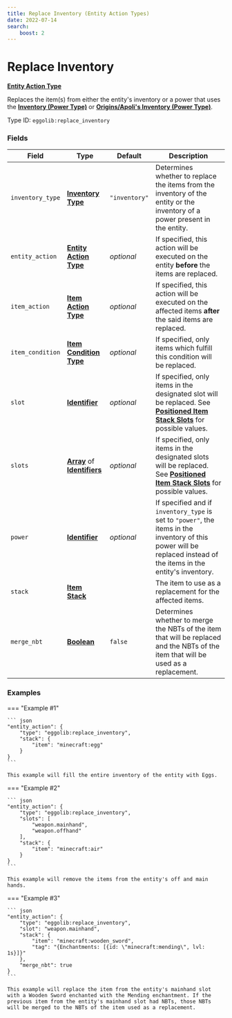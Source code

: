 ```yaml
---
title: Replace Inventory (Entity Action Types)
date: 2022-07-14
search:
    boost: 2
---
```


#   Replace Inventory

**[Entity Action Type]**

Replaces the item(s) from either the entity's inventory or a power that uses the **[Inventory (Power Type)]** or **[Origins/Apoli's Inventory (Power Type)]**.

Type ID: `eggolib:replace_inventory`


### Fields

Field | Type | Default | Description
------|------|---------|------------
`inventory_type` | **[Inventory Type]** | `"inventory"` | Determines whether to replace the items from the inventory of the entity or the inventory of a power present in the entity.
`entity_action` | **[Entity Action Type]** | *optional* | If specified, this action will be executed on the entity **before** the items are replaced.
`item_action` | **[Item Action Type]** | *optional* | If specified, this action will be executed on the affected items **after** the said items are replaced.
`item_condition` | **[Item Condition Type]** | *optional* | If specified, only items which fulfill this condition will be replaced.
`slot` | **[Identifier]** | *optional* | If specified, only items in the designated slot will be replaced. See **[Positioned Item Stack Slots]** for possible values.
`slots` | **[Array]** of **[Identifiers]** | *optional* | If specified, only items in the designated slots will be replaced. See **[Positioned Item Stack Slots]** for possible values.
`power` | **[Identifier]** | *optional* | If specified and if `inventory_type` is set to `"power"`, the items in the inventory of this power will be replaced instead of the items in the entity's inventory.
`stack` | **[Item Stack]** | | The item to use as a replacement for the affected items.
`merge_nbt` | **[Boolean]** | `false` | Determines whether to merge the NBTs of the item that will be replaced and the NBTs of the item that will be used as a replacement.


### Examples

=== "Example #1"

    ``` json
    "entity_action": {
        "type": "eggolib:replace_inventory",
        "stack": {
            "item": "minecraft:egg"
        }
    }
    ```

    This example will fill the entire inventory of the entity with Eggs.

=== "Example #2"

    ``` json
    "entity_action": {
        "type": "eggolib:replace_inventory",
        "slots": [
            "weapon.mainhand",
            "weapon.offhand"
        ],
        "stack": {
            "item": "minecraft:air"
        }
    }
    ```

    This example will remove the items from the entity's off and main hands.


=== "Example #3"

    ``` json
    "entity_action": {
        "type": "eggolib:replace_inventory",
        "slot": "weapon.mainhand",
        "stack": {
            "item": "minecraft:wooden_sword",
            "tag": "{Enchantments: [{id: \"minecraft:mending\", lvl: 1s}]}"
        },
        "merge_nbt": true
    }
    ```

    This example will replace the item from the entity's mainhand slot with a Wooden Sword enchanted with the Mending enchantment. If the previous item from the entity's mainhand slot had NBTs, those NBTs will be merged to the NBTs of the item used as a replacement.



[Inventory (Power Type)]: ../power_types/inventory.md
[Origins/Apoli's Inventory (Power Type)]: https://origins.readthedocs.io/en/latest/types/power_types/inventory/
[Entity Action Type]: ../entity_action_types.md
[Inventory Type]: https://origins.readthedocs.io/en/latest/misc/extras/inventory_type
[Item Action Type]: https://origins.readthedocs.io/en/latest/types/item_action_types
[Item Condition Type]: ../item_condition_types.md
[Identifier]: https://origins.readthedocs.io/en/latest/types/data_types/identifier
[Identifiers]: https://origins.readthedocs.io/en/latest/types/data_types/identifier
[Array]: https://origins.readthedocs.io/en/latest/types/data_types/array
[Positioned Item Stack Slots]: https://origins.readthedocs.io/en/latest/misc/extras/positioned_item_stack_slots
[Item Stack]: https://origins.readthedocs.io/en/latest/types/data_types/item_stack
[Boolean]: https://origins.readthedocs.io/en/latest/types/data_types/boolean
